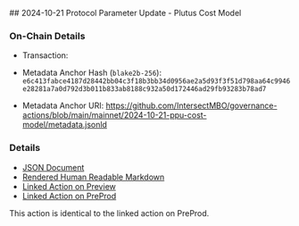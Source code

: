 ## 2024-10-21 Protocol Parameter Update - Plutus Cost Model

### On-Chain Details

- Transaction:

- Metadata Anchor Hash (`blake2b-256`): `e6c413fabce4187d28442bb04c3f18b3bb34d0956ae2a5d93f3f51d798aa64c9946e28281a7a0d792d3b011b833ab8188c932a50d172446ad29fb93283b78ad7`
- Metadata Anchor URI: <https://github.com/IntersectMBO/governance-actions/blob/main/mainnet/2024-10-21-ppu-cost-model/metadata.jsonld>


### Details

- [JSON Document](./metadata.jsonld)
- [Rendered Human Readable Markdown](./metadata.jsonld.md)
- [Linked Action on Preview]()
- [Linked Action on PreProd](../preprod/2024-10-21-ppu-cost-model)

This action is identical to the linked action on PreProd.
